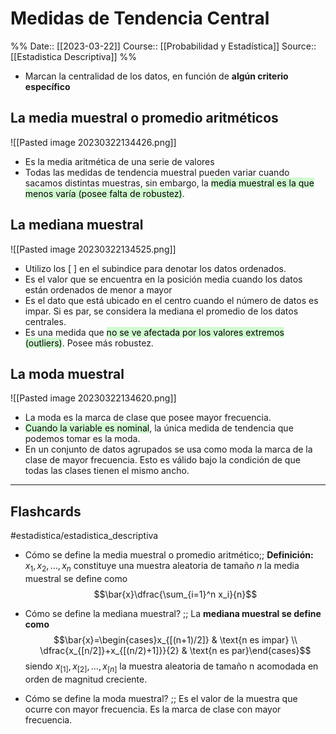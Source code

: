 # Medidas de Tendencia Central
%%
Date:: [[2023-03-22]]
Course:: [[Probabilidad y Estadística]]
Source:: [[Estadistica Descriptiva]]
%%

- Marcan la centralidad de los datos, en función de **algún criterio específico**


## La media muestral o promedio aritméticos 
![[Pasted image 20230322134426.png]]
- Es la media aritmética de una serie de valores
- Todas las medidas de tendencia muestral pueden variar cuando sacamos distintas muestras, sin embargo, la <mark style="background: #BBFABBA6;">media muestral es la que menos varía (posee falta de robustez)</mark>.

## La mediana muestral
![[Pasted image 20230322134525.png]]
- Utilizo los [ ] en el subindice para denotar los datos ordenados.
- Es el valor que se encuentra en la posición media cuando los datos están ordenados de menor a mayor
- Es el dato que está ubicado en el centro cuando el número de datos es impar. Si es par, se considera la mediana el promedio de los datos centrales.
- Es una medida que <mark style="background: #BBFABBA6;">no se ve afectada por los valores extremos (outliers)</mark>. Posee más robustez.

## La moda muestral
![[Pasted image 20230322134620.png]]
- La moda es la marca de clase que posee mayor frecuencia.
- <mark style="background: #BBFABBA6;">Cuando la variable es nominal</mark>, la única medida de tendencia que podemos tomar es la moda.
- En un conjunto de datos agrupados se usa como moda la marca de la clase de mayor frecuencia. Esto es válido bajo la condición de que todas las clases tienen el mismo ancho.




___
## Flashcards

#estadistica/estadistica_descriptiva

- Cómo se define la media muestral o promedio aritmético;; **Definición:** $x_1, x_2, \dots , x_n$ constituye una muestra aleatoria de tamaño $n$ la media muestral se define como $$\bar{x}\dfrac{\sum_{i=1}^n x_i}{n}$$

- Cómo se define la mediana muestral? ;; La **mediana muestral se define como** $$\bar{x}=\begin{cases}x_{[(n+1)/2]} & \text{n es impar} \\ \dfrac{x_{[n/2]}+x_{[(n/2)+1]}}{2} & \text{n es par}\end{cases}$$ siendo $x_{[1]}, x_{[2]}, \dots , x_{[n]}$ la muestra aleatoria de tamaño n acomodada en orden de magnitud creciente.

- Cómo se define la moda muestral? ;; Es el valor de la muestra que ocurre con mayor frecuencia. Es la marca de clase con mayor frecuencia.